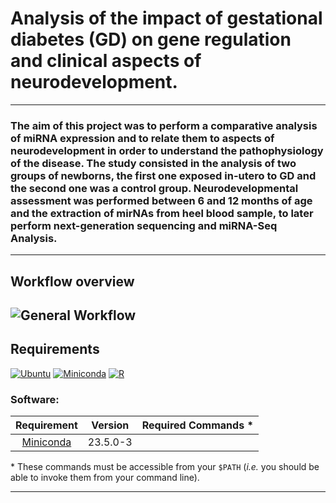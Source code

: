 # Analysis of the impact of gestational diabetes (GD) on gene regulation and clinical aspects of neurodevelopment.
---
### The aim of this project was to perform a comparative analysis of miRNA expression and to relate them to aspects of neurodevelopment in order to understand the pathophysiology of the disease. The study consisted in the analysis of two groups of newborns, the first one exposed in-utero to GD and the second one was a control group. Neurodevelopmental assessment was performed between 6 and 12 months of age and the extraction of mirNAs from heel blood sample, to later perform next-generation sequencing and miRNA-Seq Analysis.
---
## Workflow overview
![General Workflow](docs/Workflow.png) 
---

## Requirements

[![Ubuntu](https://img.shields.io/badge/ubuntu-%E2%89%A518.04-orange.svg)](https://releases.ubuntu.com/18.04/)
[![Miniconda](https://img.shields.io/badge/Miniconda-%E2%89%A523.5-green.svg)](https://docs.anaconda.com/free/miniconda/index.html)
[![R](https://img.shields.io/badge/R-%E2%89%A54.2.2-blue.svg)](https://cran.r-project.org/bin/windows/base/old/4.2.2/)




### Software:
| Requirement | Version  | Required Commands * |
|:---------:|:--------:|:-------------------:|
| [Miniconda](https://docs.anaconda.com/free/miniconda/index.html) | 23.5.0-3 | 
\* These commands must be accessible from your `$PATH` (*i.e.* you should be able to invoke them from your command line).  

---